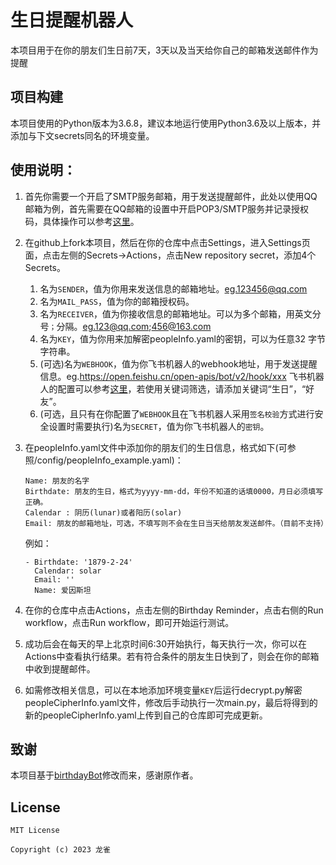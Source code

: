 # 生日提醒机器人
本项目用于在你的朋友们生日前7天，3天以及当天给你自己的邮箱发送邮件作为提醒

## 项目构建
本项目使用的Python版本为3.6.8，建议本地运行使用Python3.6及以上版本，并添加与下文secrets同名的环境变量。

## 使用说明：
1. 首先你需要一个开启了SMTP服务邮箱，用于发送提醒邮件，此处以使用QQ邮箱为例，首先需要在QQ邮箱的设置中开启POP3/SMTP服务并记录授权码，具体操作可以参考[这里](https://service.mail.qq.com/cgi-bin/help?subtype=1&&id=28&&no=1001256)。
2. 在github上fork本项目，然后在你的仓库中点击Settings，进入Settings页面，点击左侧的Secrets->Actions，点击New repository secret，添加4个Secrets。 
   1. 名为`SENDER`，值为你用来发送信息的邮箱地址。eg.123456@qq.com
   2. 名为`MAIL_PASS`，值为你的邮箱授权码。
   3. 名为`RECEIVER`，值为你接收信息的邮箱地址。可以为多个邮箱，用英文分号`；`分隔。eg.123@qq.com;456@163.com
   4. 名为`KEY`，值为你用来加解密peopleInfo.yaml的密钥，可以为任意32 字节字符串。
   5. (可选)名为`WEBHOOK`，值为你飞书机器人的webhook地址，用于发送提醒信息。eg.https://open.feishu.cn/open-apis/bot/v2/hook/xxx
   飞书机器人的配置可以参考[这里](https://open.feishu.cn/document/ukTMukTMukTM/ucTM5YjL3ETO24yNxkjN)，若使用关键词筛选，请添加关键词“生日”，“好友”。
   6. (可选，且只有在你配置了`WEBHOOK`且在飞书机器人采用`签名校验`方式进行安全设置时需要执行)名为`SECRET`，值为你飞书机器人的`密钥`。
3. 在peopleInfo.yaml文件中添加你的朋友们的生日信息，格式如下(可参照/config/peopleInfo_example.yaml)：
   ```
   Name: 朋友的名字
   Birthdate: 朋友的生日，格式为yyyy-mm-dd，年份不知道的话填0000，月日必须填写正确。
   Calendar : 阴历(lunar)或者阳历(solar)
   Email: 朋友的邮箱地址，可选，不填写则不会在生日当天给朋友发送邮件。（目前不支持）
   ```
   
   例如：
   ```
   - Birthdate: '1879-2-24'
     Calendar: solar
     Email: ''
     Name: 爱因斯坦
   ```
4. 在你的仓库中点击Actions，点击左侧的Birthday Reminder，点击右侧的Run workflow，点击Run workflow，即可开始运行测试。
5. 成功后会在每天的早上北京时间6:30开始执行，每天执行一次，你可以在Actions中查看执行结果。若有符合条件的朋友生日快到了，则会在你的邮箱中收到提醒邮件。
6. 如需修改相关信息，可以在本地添加环境变量`KEY`后运行decrypt.py解密peopleCipherInfo.yaml文件，修改后手动执行一次main.py，最后将得到的新的peopleCipherInfo.yaml上传到自己的仓库即可完成更新。

## 致谢
本项目基于[birthdayBot](https://github.com/2892211452/birthdayBot)修改而来，感谢原作者。

## License
```
MIT License

Copyright (c) 2023 龙雀
```